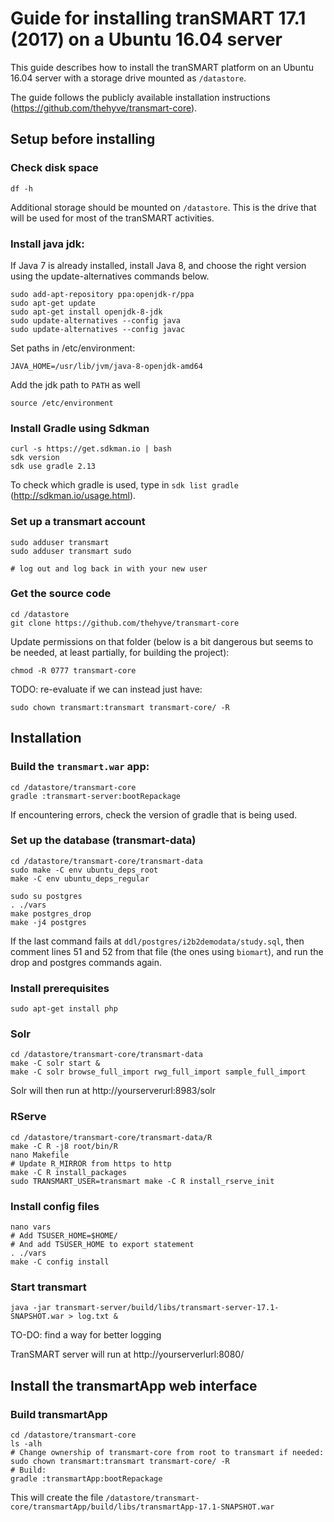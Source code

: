 # Guide for installing tranSMART 17.1 (2017) on a Ubuntu 16.04 server

This guide describes how to install the tranSMART platform on an Ubuntu 16.04 server with a storage drive mounted as `/datastore`.  

The guide follows the publicly available installation instructions (https://github.com/thehyve/transmart-core).

## Setup before installing

### Check disk space

`df -h`

Additional storage should be mounted on `/datastore`. This is the drive that will be used for most of the tranSMART activities.

### Install java jdk: 

If Java 7 is already installed, install Java 8, and choose the right version using the update-alternatives commands below.

```
sudo add-apt-repository ppa:openjdk-r/ppa
sudo apt-get update
sudo apt-get install openjdk-8-jdk
sudo update-alternatives --config java
sudo update-alternatives --config javac
```
Set paths in /etc/environment: 

`JAVA_HOME=/usr/lib/jvm/java-8-openjdk-amd64`

Add the jdk path to `PATH` as well 

`source /etc/environment`

### Install Gradle using Sdkman

```
curl -s https://get.sdkman.io | bash
sdk version
sdk use gradle 2.13
```

To check which gradle is used, type in `sdk list gradle` (http://sdkman.io/usage.html).

### Set up a transmart account

```
sudo adduser transmart
sudo adduser transmart sudo
  
# log out and log back in with your new user
```

### Get the source code

```
cd /datastore
git clone https://github.com/thehyve/transmart-core
```

Update permissions on that folder (below is a bit dangerous but seems to be needed, at least partially, for building the project):

`chmod -R 0777 transmart-core`

TODO: re-evaluate if we can instead just have: 

`sudo chown transmart:transmart transmart-core/ -R`

## Installation

### Build the `transmart.war` app:

```
cd /datastore/transmart-core
gradle :transmart-server:bootRepackage
```

If encountering errors, check the version of gradle that is being used.

### Set up the database (transmart-data)

```
cd /datastore/transmart-core/transmart-data
sudo make -C env ubuntu_deps_root
make -C env ubuntu_deps_regular

sudo su postgres
. ./vars
make postgres_drop
make -j4 postgres
```

If the last command fails at `ddl/postgres/i2b2demodata/study.sql`, then comment lines 51 and 52 from that file (the ones using `biomart`), and run the drop and postgres commands again.

### Install prerequisites

```
sudo apt-get install php
```

### Solr

```
cd /datastore/transmart-core/transmart-data
make -C solr start &
make -C solr browse_full_import rwg_full_import sample_full_import
```

Solr will then run at http://yourserverurl:8983/solr

### RServe

```
cd /datastore/transmart-core/transmart-data/R
make -C R -j8 root/bin/R
nano Makefile
# Update R_MIRROR from https to http
make -C R install_packages
sudo TRANSMART_USER=transmart make -C R install_rserve_init
```

### Install config files

```
nano vars
# Add TSUSER_HOME=$HOME/
# And add TSUSER_HOME to export statement
. ./vars
make -C config install
```

### Start transmart

```
java -jar transmart-server/build/libs/transmart-server-17.1-SNAPSHOT.war > log.txt &
```

TO-DO: find a way for better logging

TranSMART server will run at http://yourserverlurl:8080/

## Install the transmartApp web interface
 
### Build transmartApp

```
cd /datastore/transmart-core
ls -alh
# Change ownership of transmart-core from root to transmart if needed:
sudo chown transmart:transmart transmart-core/ -R
# Build:
gradle :transmartApp:bootRepackage
```

This will create the file `/datastore/transmart-core/transmartApp/build/libs/transmartApp-17.1-SNAPSHOT.war`

